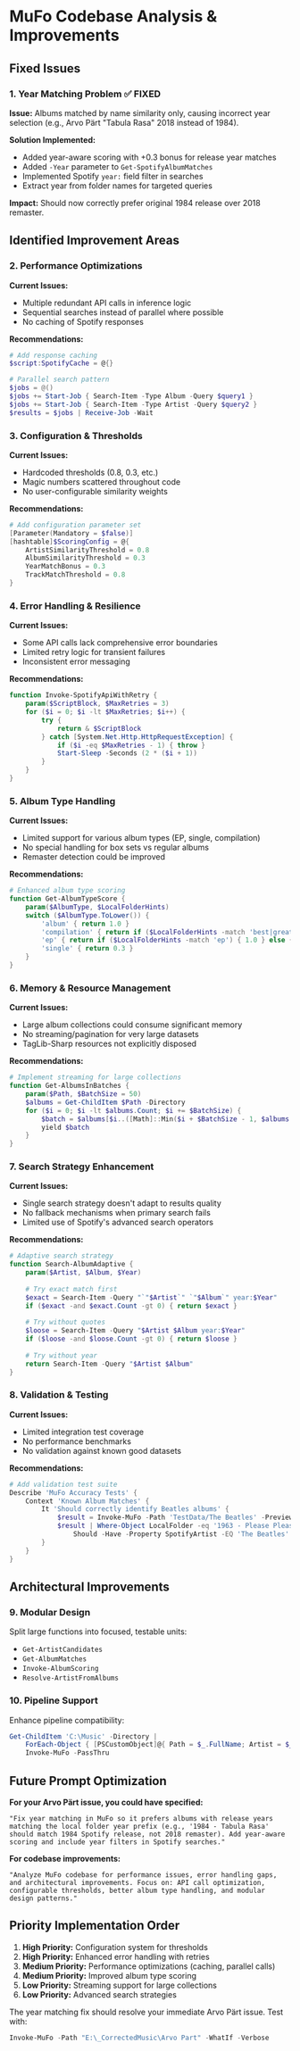 # MuFo Codebase Analysis & Improvements

## Fixed Issues

### 1. Year Matching Problem ✅ **FIXED**
**Issue:** Albums matched by name similarity only, causing incorrect year selection (e.g., Arvo Pärt "Tabula Rasa" 2018 instead of 1984).

**Solution Implemented:**
- Added year-aware scoring with +0.3 bonus for release year matches
- Added `-Year` parameter to `Get-SpotifyAlbumMatches` 
- Implemented Spotify `year:` field filter in searches
- Extract year from folder names for targeted queries

**Impact:** Should now correctly prefer original 1984 release over 2018 remaster.

## Identified Improvement Areas

### 2. Performance Optimizations

**Current Issues:**
- Multiple redundant API calls in inference logic
- Sequential searches instead of parallel where possible
- No caching of Spotify responses

**Recommendations:**
```powershell
# Add response caching
$script:SpotifyCache = @{}

# Parallel search pattern
$jobs = @()
$jobs += Start-Job { Search-Item -Type Album -Query $query1 }
$jobs += Start-Job { Search-Item -Type Artist -Query $query2 }
$results = $jobs | Receive-Job -Wait
```

### 3. Configuration & Thresholds

**Current Issues:**
- Hardcoded thresholds (0.8, 0.3, etc.)
- Magic numbers scattered throughout code
- No user-configurable similarity weights

**Recommendations:**
```powershell
# Add configuration parameter set
[Parameter(Mandatory = $false)]
[hashtable]$ScoringConfig = @{
    ArtistSimilarityThreshold = 0.8
    AlbumSimilarityThreshold = 0.3
    YearMatchBonus = 0.3
    TrackMatchThreshold = 0.8
}
```

### 4. Error Handling & Resilience

**Current Issues:**
- Some API calls lack comprehensive error boundaries
- Limited retry logic for transient failures
- Inconsistent error messaging

**Recommendations:**
```powershell
function Invoke-SpotifyApiWithRetry {
    param($ScriptBlock, $MaxRetries = 3)
    for ($i = 0; $i -lt $MaxRetries; $i++) {
        try {
            return & $ScriptBlock
        } catch [System.Net.Http.HttpRequestException] {
            if ($i -eq $MaxRetries - 1) { throw }
            Start-Sleep -Seconds (2 * ($i + 1))
        }
    }
}
```

### 5. Album Type Handling

**Current Issues:**
- Limited support for various album types (EP, single, compilation)
- No special handling for box sets vs regular albums
- Remaster detection could be improved

**Recommendations:**
```powershell
# Enhanced album type scoring
function Get-AlbumTypeScore {
    param($AlbumType, $LocalFolderHints)
    switch ($AlbumType.ToLower()) {
        'album' { return 1.0 }
        'compilation' { return if ($LocalFolderHints -match 'best|greatest|collection') { 1.0 } else { 0.7 } }
        'ep' { return if ($LocalFolderHints -match 'ep') { 1.0 } else { 0.5 } }
        'single' { return 0.3 }
    }
}
```

### 6. Memory & Resource Management

**Current Issues:**
- Large album collections could consume significant memory
- No streaming/pagination for very large datasets
- TagLib-Sharp resources not explicitly disposed

**Recommendations:**
```powershell
# Implement streaming for large collections
function Get-AlbumsInBatches {
    param($Path, $BatchSize = 50)
    $albums = Get-ChildItem $Path -Directory
    for ($i = 0; $i -lt $albums.Count; $i += $BatchSize) {
        $batch = $albums[$i..([Math]::Min($i + $BatchSize - 1, $albums.Count - 1))]
        yield $batch
    }
}
```

### 7. Search Strategy Enhancement

**Current Issues:**
- Single search strategy doesn't adapt to results quality
- No fallback mechanisms when primary search fails
- Limited use of Spotify's advanced search operators

**Recommendations:**
```powershell
# Adaptive search strategy
function Search-AlbumAdaptive {
    param($Artist, $Album, $Year)
    
    # Try exact match first
    $exact = Search-Item -Query "`"$Artist`" `"$Album`" year:$Year"
    if ($exact -and $exact.Count -gt 0) { return $exact }
    
    # Try without quotes
    $loose = Search-Item -Query "$Artist $Album year:$Year"
    if ($loose -and $loose.Count -gt 0) { return $loose }
    
    # Try without year
    return Search-Item -Query "$Artist $Album"
}
```

### 8. Validation & Testing

**Current Issues:**
- Limited integration test coverage
- No performance benchmarks
- No validation against known good datasets

**Recommendations:**
```powershell
# Add validation test suite
Describe 'MuFo Accuracy Tests' {
    Context 'Known Album Matches' {
        It 'Should correctly identify Beatles albums' {
            $result = Invoke-MuFo -Path 'TestData/The Beatles' -Preview
            $result | Where-Object LocalFolder -eq '1963 - Please Please Me' | 
                Should -Have -Property SpotifyArtist -EQ 'The Beatles'
        }
    }
}
```

## Architectural Improvements

### 9. Modular Design
Split large functions into focused, testable units:
- `Get-ArtistCandidates`
- `Get-AlbumMatches` 
- `Invoke-AlbumScoring`
- `Resolve-ArtistFromAlbums`

### 10. Pipeline Support
Enhance pipeline compatibility:
```powershell
Get-ChildItem 'C:\Music' -Directory | 
    ForEach-Object { [PSCustomObject]@{ Path = $_.FullName; Artist = $_.Name } } |
    Invoke-MuFo -PassThru
```

## Future Prompt Optimization

**For your Arvo Pärt issue, you could have specified:**
```
"Fix year matching in MuFo so it prefers albums with release years matching the local folder year prefix (e.g., '1984 - Tabula Rasa' should match 1984 Spotify release, not 2018 remaster). Add year-aware scoring and include year filters in Spotify searches."
```

**For codebase improvements:**
```
"Analyze MuFo codebase for performance issues, error handling gaps, and architectural improvements. Focus on: API call optimization, configurable thresholds, better album type handling, and modular design patterns."
```

## Priority Implementation Order

1. **High Priority:** Configuration system for thresholds
2. **High Priority:** Enhanced error handling with retries  
3. **Medium Priority:** Performance optimizations (caching, parallel calls)
4. **Medium Priority:** Improved album type scoring
5. **Low Priority:** Streaming support for large collections
6. **Low Priority:** Advanced search strategies

The year matching fix should resolve your immediate Arvo Pärt issue. Test with:
```powershell
Invoke-MuFo -Path "E:\_CorrectedMusic\Arvo Part" -WhatIf -Verbose
```